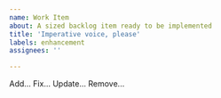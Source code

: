 ```yaml
---
name: Work Item
about: A sized backlog item ready to be implemented
title: 'Imperative voice, please'
labels: enhancement
assignees: ''

---
```

Add...
Fix...
Update...
Remove...

